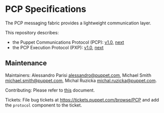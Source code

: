 PCP Specifications
===

The PCP messaging fabric provides a lightweight communication layer.

This repository describes:

 - the Puppet Communications Protocol (PCP): [v1.0][pcp_1_0], [next][pcp_next]
 - the PCP Execution Protocol (PXP): [v1.0][pxp_1_0], [next][pxp_next]

## Maintenance

Maintainers: Alessandro Parisi <alessandro@puppet.com>, Michael Smith
<michael.smith@puppet.com>, Michal Ruzicka <michal.ruzicka@puppet.com>.

Contributing: Please refer to [this][contributing] document.

Tickets: File bug tickets at https://tickets.puppet.com/browse/PCP and add the
`protocol` component to the ticket.

[contributing]: CONTRIBUTING.md
[pcp_1_0]: pcp/versions/1.0/README.md
[pcp_next]: pcp/versions/next/README.md
[pxp_1_0]: pxp/versions/1.0/README.md
[pxp_next]: pxp/versions/next/README.md
